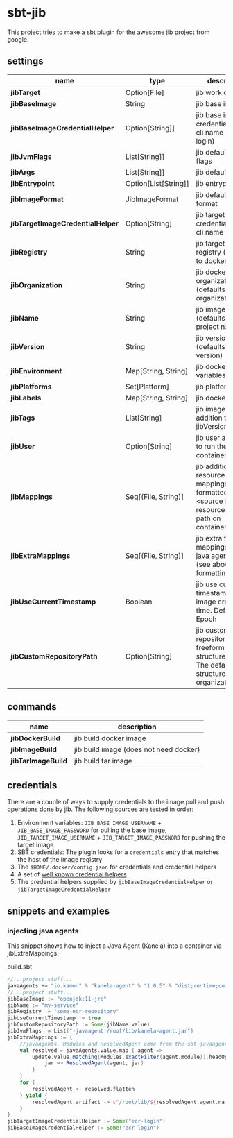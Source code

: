 # sbt-jib

This project tries to make a sbt plugin for the awesome [jib](https://github.com/GoogleContainerTools/jib) project from google.

## settings
    
| name                               | type                 | description                                                                                               |
|------------------------------------|----------------------|-----------------------------------------------------------------------------------------------------------|
| **jibTarget**                      | Option[File]         | jib work directory                                                                                        |
| **jibBaseImage**                   | String               | jib base image                                                                                            |
| **jibBaseImageCredentialHelper**   | Option[String]]      | jib base image credential helper cli name (e.g. ecr-login)                                                |
| **jibJvmFlags**                    | List[String]]        | jib default jvm flags                                                                                     |
| **jibArgs**                        | List[String]]        | jib default args                                                                                          |
| **jibEntrypoint**                  | Option[List[String]] | jib entrypoint                                                                                            |
| **jibImageFormat**                 | JibImageFormat       | jib default image format                                                                                  |
| **jibTargetImageCredentialHelper** | Option[String]       | jib target image credential helper cli name                                                               |
| **jibRegistry**                    | String               | jib target image registry (defaults to docker hub)                                                        |
| **jibOrganization**                | String               | jib docker organization (defaults to organization)                                                        |
| **jibName**                        | String               | jib image name (defaults to project name)                                                                 |
| **jibVersion**                     | String               | jib version (defaults to version)                                                                         |
| **jibEnvironment**                 | Map[String, String]  | jib docker env variables                                                                                  |
| **jibPlatforms**                   | Set[Platform]        | jib platforms                                                                                             |
| **jibLabels**                      | Map[String, String]  | jib docker labels                                                                                         |
| **jibTags**                        | List[String]         | jib image tags (in addition to jibVersion)                                                                |
| **jibUser**                        | Option[String]       | jib user and group to run the container as                                                                |
| **jibMappings**                    | Seq[(File, String)]  | jib additional resource mappings, <br>formatted as \<source file resource\> -> \<full path on container\> |
| **jibExtraMappings**               | Seq[(File, String)]  | jib extra file mappings / i.e. java agents <br>(see above for formatting)                                 |
| **jibUseCurrentTimestamp**         | Boolean              | jib use current timestamp for image creation time. Default to Epoch                                       |
| **jibCustomRepositoryPath**        | Option[String]       | jib custom repository path freeform path structure. <br>The default repo structure is organization/name   |

## commands

| name               | description |
| ---                | --- |
| **jibDockerBuild**     | jib build docker image |
| **jibImageBuild**      | jib build image (does not need docker) |
| **jibTarImageBuild**   | jib build tar image |

## credentials

There are a couple of ways to supply credentials to the image pull and push operations done by jib. The following sources are tested in order:

1. Environment variables: `JIB_BASE_IMAGE_USERNAME` + `JIB_BASE_IMAGE_PASSWORD` for pulling the base image, `JIB_TARGET_IMAGE_USERNAME` + `JIB_TARGET_IMAGE_PASSWORD` for pushing the target image
2. SBT credentials: The plugin looks for a `credentials` entry that matches the host of the image registry
3. The `$HOME/.docker/config.json` for credentials and credential helpers
4. A set of [well known credential helpers](https://github.com/GoogleContainerTools/jib/blob/v0.18.0-core/jib-core/src/main/java/com/google/cloud/tools/jib/frontend/CredentialRetrieverFactory.java#L69)
5. The credential helpers supplied by `jibBaseImageCredentialHelper` or `jibTargetImageCredentialHelper`

## snippets and examples

### injecting java agents

This snippet shows how to inject a Java Agent (Kanela) into a container via jibExtraMappings.

build.sbt
```scala
//...project stuff...
javaAgents += "io.kamon" % "kanela-agent" % "1.0.5" % "dist;runtime;compile"
//...project stuff...
jibBaseImage := "openjdk:11-jre"
jibName := "my-service"
jibRegistry := "some-ecr-repository"
jibUseCurrentTimestamp := true
jibCustomRepositoryPath := Some(jibName.value)
jibJvmFlags := List("-javaagent:/root/lib/kanela-agent.jar")
jibExtraMappings := {
    //javaAgents, Modules and ResolvedAgent come from the sbt-javaagent plugin
    val resolved = javaAgents.value.map { agent =>
        update.value.matching(Modules.exactFilter(agent.module)).headOption map {
            jar => ResolvedAgent(agent, jar)
        }
    }
    for {
        resolvedAgent <- resolved.flatten
    } yield {
        resolvedAgent.artifact -> s"/root/lib/${resolvedAgent.agent.name}.jar"
    }
}
jibTargetImageCredentialHelper := Some("ecr-login") 
jibBaseImageCredentialHelper := Some("ecr-login")
```

